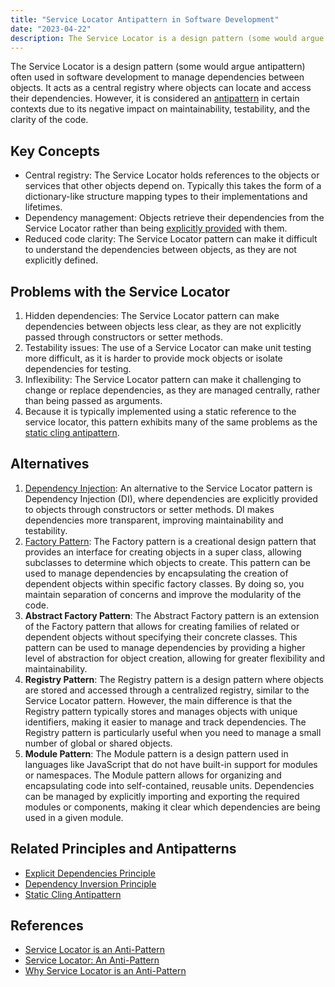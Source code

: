 ```yaml
---
title: "Service Locator Antipattern in Software Development"
date: "2023-04-22"
description: The Service Locator is a design pattern (some would argue antipattern) often used in software development to manage dependencies between objects. It acts as a central registry where objects can locate and access their dependencies. However, it is considered an antipattern in certain contexts due to its negative impact on maintainability, testability, and the clarity of the code.
---
```


The Service Locator is a design pattern (some would argue antipattern) often used in software development to manage dependencies between objects. It acts as a central registry where objects can locate and access their dependencies. However, it is considered an [antipattern](antipatterns-overview) in certain contexts due to its negative impact on maintainability, testability, and the clarity of the code.

## Key Concepts

- Central registry: The Service Locator holds references to the objects or services that other objects depend on. Typically this takes the form of a dictionary-like structure mapping types to their implementations and lifetimes.
- Dependency management: Objects retrieve their dependencies from the Service Locator rather than being [explicitly provided](/principles/explicit-dependencies-principle) with them.
- Reduced code clarity: The Service Locator pattern can make it difficult to understand the dependencies between objects, as they are not explicitly defined.

## Problems with the Service Locator

1. Hidden dependencies: The Service Locator pattern can make dependencies between objects less clear, as they are not explicitly passed through constructors or setter methods.
2. Testability issues: The use of a Service Locator can make unit testing more difficult, as it is harder to provide mock objects or isolate dependencies for testing.
3. Inflexibility: The Service Locator pattern can make it challenging to change or replace dependencies, as they are managed centrally, rather than being passed as arguments.
4. Because it is typically implemented using a static reference to the service locator, this pattern exhibits many of the same problems as the [static cling antipattern](/antipatterns/static-cling).

## Alternatives

1. [Dependency Injection](/practices/dependency-injection): An alternative to the Service Locator pattern is Dependency Injection (DI), where dependencies are explicitly provided to objects through constructors or setter methods. DI makes dependencies more transparent, improving maintainability and testability.
2. [Factory Pattern](/design-patterns/factory-method-pattern): The Factory pattern is a creational design pattern that provides an interface for creating objects in a super class, allowing subclasses to determine which objects to create. This pattern can be used to manage dependencies by encapsulating the creation of dependent objects within specific factory classes. By doing so, you maintain separation of concerns and improve the modularity of the code.
3. **Abstract Factory Pattern**: The Abstract Factory pattern is an extension of the Factory pattern that allows for creating families of related or dependent objects without specifying their concrete classes. This pattern can be used to manage dependencies by providing a higher level of abstraction for object creation, allowing for greater flexibility and maintainability.
4. **Registry Pattern**: The Registry pattern is a design pattern where objects are stored and accessed through a centralized registry, similar to the Service Locator pattern. However, the main difference is that the Registry pattern typically stores and manages objects with unique identifiers, making it easier to manage and track dependencies. The Registry pattern is particularly useful when you need to manage a small number of global or shared objects.
5. **Module Pattern**: The Module pattern is a design pattern used in languages like JavaScript that do not have built-in support for modules or namespaces. The Module pattern allows for organizing and encapsulating code into self-contained, reusable units. Dependencies can be managed by explicitly importing and exporting the required modules or components, making it clear which dependencies are being used in a given module.

## Related Principles and Antipatterns

- [Explicit Dependencies Principle](/principles/explicit-dependencies-principle)
- [Dependency Inversion Principle](/principles/dependency-inversion)
- [Static Cling Antipattern](/antipatterns/static-cling)

## References

- [Service Locator is an Anti-Pattern](https://blog.ploeh.dk/2010/02/03/ServiceLocatorisanAnti-Pattern/)
- [Service Locator: An Anti-Pattern](https://www.devtrends.co.uk/blog/service-locator-an-anti-pattern)
- [Why Service Locator is an Anti-Pattern](https://ardalis.com/whats-wrong-with-the-service-locator)
